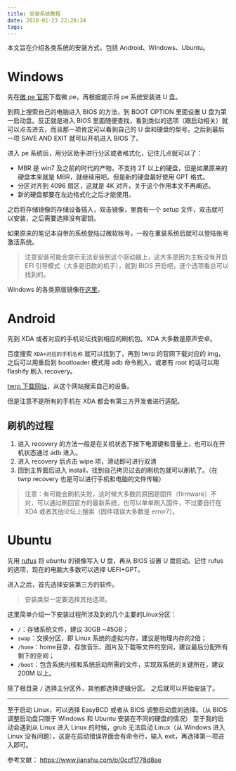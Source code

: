 ```yaml
---
title: 安装系统教程
date: 2018-01-23 22:20:34
tags:
---
```


本文旨在介绍各类系统的安装方式，包括 Android、Windows、Ubuntu。
<!-- more -->
# Windows

先在[微 pe 官网](http://www.wepe.com.cn/)下载微 pe，再根据提示将 pe 系统安装进 U 盘。

到网上搜索自己的电脑进入 BIOS 的方法，到 BOOT OPTION 里面设置 U 盘为第一启动盘。反正就是进入 BIOS 里面随便查找，看到类似的选项（跟启动相关）就可以点击进去，而且那一项肯定可以看到自己的 U 盘和硬盘的型号。之后到最后一项 SAVE AND EXIT 就可以开机进入 BIOS 了。

进入 pe 系统后，用分区助手进行分区或者格式化，记住几点就可以了：

- MBR 是 win7 及之前的时代的产物，不支持 2T 以上的硬盘，但是如果原来的硬盘本来就是 MBR，就继续用吧。但是新的硬盘最好使用 GPT 格式。
- 分区对齐到 4096 扇区，这就是 4K 对齐，关于这个作用本文不再阐述。
- 新的硬盘都要在左边格式化之后才能使用。

之后将存储镜像的存储设备插入，双击镜像，里面有一个 setup 文件，双击就可以安装，之后需要选择没有密钥。

如果原来的笔记本自带的系统登陆过微软账号，一般在重装系统后就可以登陆账号激活系统。

> 注意安装可能会提示无法安装到这个驱动器上，这大多是因为主板没有开启 EFI 引导模式（大多是旧款的机子），就到 BIOS 开启吧，逐个选项看总可以找到的。

Windows 的各类原版镜像在[这里](http://msdn.itellyou.cn/)。


# Android

先到 XDA 或者对应的手机论坛找到相应的刷机包。XDA 大多数是原声安卓。

百度搜索 `XDA+对应的手机名称` 就可以找到了，再到 twrp 的官网下载对应的 img，之后可以用重启到 bootloader 模式用 adb 命令刷入，或者有 root 的话可以用 flashify 刷入 recovery。

[twrp 下载网址](https://twrp.me)，从这个网站搜索自己的设备。

但是注意不是所有的手机在 XDA 都会有第三方开发者进行适配。

## 刷机的过程

1. 进入 recovery 的方法一般是在关机状态下按下电源键和音量上，也可以在开机状态通过 adb 进入。 
2. 进入 recovery 后点击 wipe 项，滑动即可进行双清
3. 回到主界面后进入 install，找到自己拷贝过去的刷机包就可以刷机了。（在 twrp recovery 也是可以进行手机和电脑的文件传输）

> 注意：有可能会刷机失败，这时候大多数的原因是固件（firmware）不对，可以通过刷回官方的最新系统，也可以单单刷入固件，不过要自行在 XDA 或者其他论坛上搜索（固件错误大多数是 error7）。



# Ubuntu

先用 [rufus](http://rufus.akeo.ie/) 将 ubuntu 的镜像写入 U 盘，再从 BIOS 设置 U 盘启动。记住 rufus 的选项，现在的电脑大多数可以选择 UEFI+GPT。

进入之后，首先选择安装第三方的软件。

> 安装类型一定要选择其他选项。

这里简单介绍一下安装过程所涉及到的几个主要的Linux分区：

- `/`：存储系统文件，建议 30GB ~45GB；
- `swap`：交换分区，即 Linux 系统的虚拟内存，建议是物理内存的2倍；
- `/home`：home目录，存放音乐、图片及下载等文件的空间，建议最后分配所有剩下的空间；
- `/boot`：包含系统内核和系统启动所需的文件，实现双系统的关键所在，建议 200M 以上。

除了根目录 `/` 选择主分区外，其他都选择逻辑分区。
之后就可以开始安装了。

-----------------

至于启动 Linux，可以选择 EasyBCD 或者从 BIOS 调整启动盘的选择。（从 BIOS 调整启动盘只限于 Windows 和 Ubuntu 安装在不同的硬盘的情况）
至于我的启动会遇到从 Linux 进入 Linux 的时候，grub 无法启动 Linux（从 Windows 进入 Linux 没有问题），这是在启动错误界面会有命令行，输入 exit，再选择第一项进入即可。

参考文献：
https://www.jianshu.com/p/0ccf1778d8ae